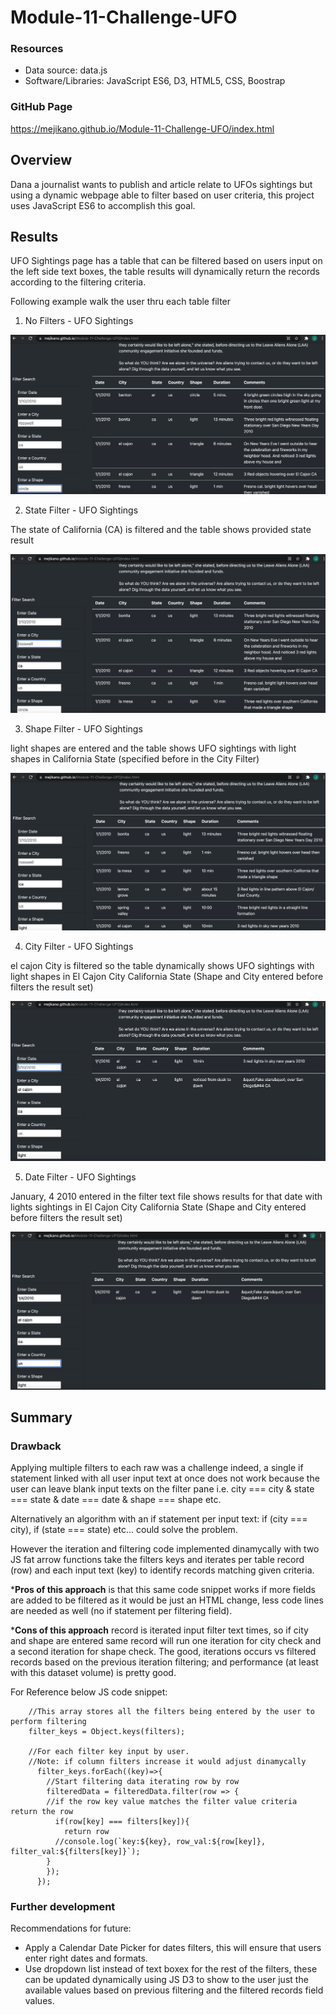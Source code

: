 # Module-11-Challenge-UFO

### Resources
- Data source: data.js
- Software/Libraries: JavaScript ES6, D3, HTML5, CSS, Boostrap

### GitHub Page

https://mejikano.github.io/Module-11-Challenge-UFO/index.html


## Overview

 Dana a journalist wants to publish and article relate to UFOs sightings but using a dynamic webpage able to filter based on user criteria, this project uses JavaScript ES6 to accomplish this goal. 



## Results

UFO Sightings page has a table that can be filtered based on users input on the left side text boxes, the table results will dynamically return the records according to the filtering criteria. 

Following example walk the user thru each table filter

1. No Filters - UFO Sightings 

![No Filter - UFO Sightings Table](https://github.com/Mejikano/Module-11-Challenge-UFO/blob/main/static/images/No_filter.png)

2. State Filter - UFO Sightings 

The state of California (CA) is filtered and the table shows provided state result 

![State Filter - UFO Sightings Table](https://github.com/Mejikano/Module-11-Challenge-UFO/blob/main/static/images/filter_State.png)

3. Shape Filter - UFO Sightings 

light shapes are entered and the table shows UFO sightings with light shapes in California State (specified before in the City Filter)

![Shape Filter - UFO Sightings Table](https://github.com/Mejikano/Module-11-Challenge-UFO/blob/main/static/images/filter_Shape.png)

4. City Filter - UFO Sightings 

el cajon City is filtered so the table dynamically shows UFO sightings with light shapes in El Cajon City California State (Shape and City entered before filters the result set)

![City Filter - UFO Sightings Table](https://github.com/Mejikano/Module-11-Challenge-UFO/blob/main/static/images/filter_City.png)

5. Date Filter - UFO Sightings 

January, 4 2010  entered in the filter text file shows results for that date with lights sightings  in El Cajon City California State (Shape and City entered before filters the result set)

![Date Filter - UFO Sightings Table](https://github.com/Mejikano/Module-11-Challenge-UFO/blob/main/static/images/filter_Date.png)


## Summary

### Drawback 

Applying multiple filters to each raw was a challenge indeed, a single if statement linked with all user input text at once does not work because the user can leave blank input texts on the filter pane i.e. city === city & state === state & date === date & shape === shape etc. 

Alternatively an algorithm with an if statement per input text: if (city === city), if (state === state) etc... could solve the problem.  

However the iteration and filtering code implemented dinamycally with two JS fat arrow functions take the filters keys and iterates per table record (row) and each input text (key) to identify records matching given criteria. 

***Pros of this approach** is that this same code snippet works if more fields are added to be filtered as it would be just an HTML change, less code lines are needed as well (no if statement per filtering field).  

***Cons of this approach** record is iterated input filter text times, so if city and shape are entered same record will run one iteration for city check and a second iteration for shape check. The good, iterations occurs vs filtered records based on the previous iteration filtering; and performance (at least with this dataset volume) is pretty good.

For Reference below JS code snippet: 
```
    //This array stores all the filters being entered by the user to perform filtering
    filter_keys = Object.keys(filters);
    
    //For each filter key input by user. 
    //Note: if column filters increase it would adjust dinamycally
      filter_keys.forEach((key)=>{
        //Start filtering data iterating row by row
        filteredData = filteredData.filter(row => {
        //if the row key value matches the filter value criteria return the row
          if(row[key] === filters[key]){
            return row
          //console.log(`key:${key}, row_val:${row[key]}, filter_val:${filters[key]}`);
        }
        });
      });
```

### Further development  

Recommendations for future:

- Apply a Calendar Date Picker for dates filters, this will ensure that users enter right dates and formats.
- Use dropdown list instead of text boxex for the rest of the filters, these can be updated dynamically using JS D3 to show to the user just the available values based on previous filtering and the filtered records field values. 